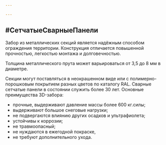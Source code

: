 ```yaml
---

---
```

## #СетчатыеСварныеПанели

Забор из металлических секций является надёжным способом ограждения территории. Конструкция отличается повышенной прочностью, легкостью монтажа и долговечностью.

Толщина металлического прута может варьироваться от 3,5 до 8 мм в диаметре.

Секции могут поставляться в неокрашенном виде или с полимерно-порошковым покрытием разных цветов по каталогу RAL. Сварные сетчатые панели в состоянии служить более 30 лет. Основные преимущества 3D-забора:

* прочные, выдерживают давление массы более 600 кг.силы;
* выдерживают большое снеговые нагрузки;
* не подвергаются влиянию других осадков и ультрафиолета;
* устойчивы к коррозии;
* не травмоопасный;
* не нуждаются в ежегодной покраске,
* не требуют дополнительного ухода.